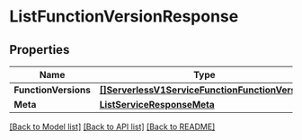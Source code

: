 # ListFunctionVersionResponse

## Properties
Name | Type | Description | Notes
------------ | ------------- | ------------- | -------------
**FunctionVersions** | [**[]ServerlessV1ServiceFunctionFunctionVersion**](serverless.v1.service.function.function_version.md) |  |[optional] 
**Meta** | [**ListServiceResponseMeta**](ListServiceResponse_meta.md) |  |[optional] 

[[Back to Model list]](../README.md#documentation-for-models) [[Back to API list]](../README.md#documentation-for-api-endpoints) [[Back to README]](../README.md)


